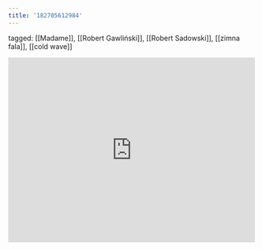 ```yaml
---
title: '182705612984'
---
```

tagged: [[Madame]], [[Robert Gawliński]], [[Robert Sadowski]], [[zimna fala]], [[cold wave]]
<iframe allow="accelerometer; autoplay; clipboard-write; encrypted-media; gyroscope; picture-in-picture" allowfullscreen="" frameborder="0" height="375" id="youtube_iframe" src="https://www.youtube.com/embed/vrlMpG02MvE?feature=oembed&amp;enablejsapi=1&amp;origin=https://safe.txmblr.com&amp;wmode=opaque" width="500"></iframe>